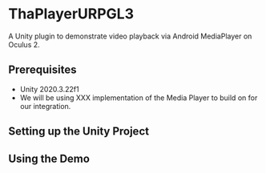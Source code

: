 # ThaPlayerURPGL3
A Unity plugin to demonstrate video playback via Android MediaPlayer on Oculus 2.



## Prerequisites
* Unity 2020.3.22f1
* We will be using XXX implementation of the Media Player to build on for our integration.

## Setting up the Unity Project



## Using the Demo
